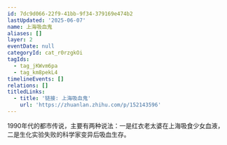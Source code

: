 ```yaml
---
id: 7dc9d066-22f9-41bb-9f34-379169e474b2
lastUpdated: '2025-06-07'
name: 上海吸血鬼
aliases: []
layer: 2
eventDate: null
categoryId: cat_r0rzgkOi
tagIds:
  - tag_jKWvm6pa
  - tag_km8pekL4
timelineEvents: []
relations: []
titledLinks:
  - title: '链接: 上海吸血鬼'
    url: 'https://zhuanlan.zhihu.com/p/152143596'
---
```

1990年代的都市传说，主要有两种说法：一是红衣老太婆在上海吸食少女血液，二是生化实验失败的科学家变异后吸血生存。
